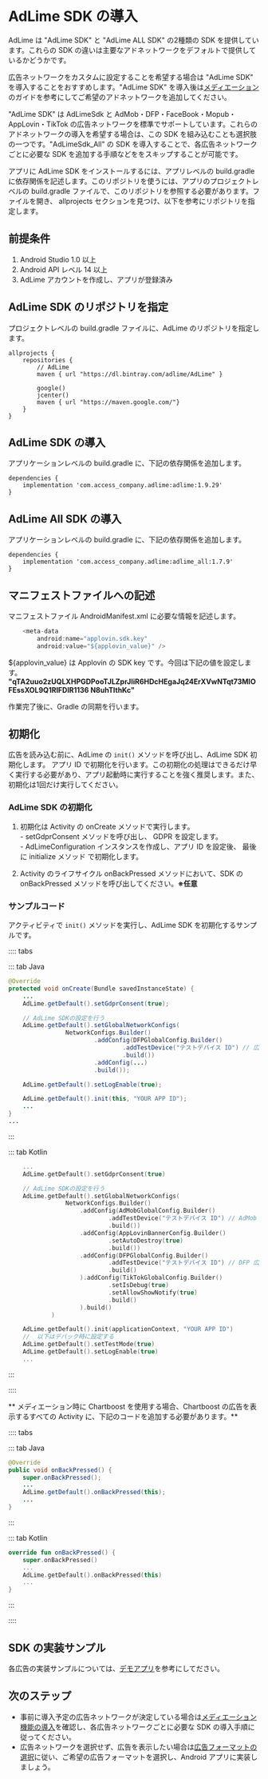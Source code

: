 ﻿# AdLime SDK の導入
AdLime は "AdLime SDK" と "AdLime ALL SDK" の2種類の SDK を提供しています。これらの SDK の違いは主要なアドネットワークをデフォルトで提供しているかどうかです。

広告ネットワークをカスタムに設定することを希望する場合は "AdLime SDK" を導入することをおすすめします。"AdLime SDK" を導入後は[メディエーション](./mediation.md)のガイドを参考にしてご希望のアドネットワークを追加してください。 


"AdLime SDK" は AdLimeSdk と AdMob・DFP・FaceBook・Mopub・AppLovin・TikTok の広告ネットワークを標準でサポートしています。これらのアドネットワークの導入を希望する場合は、この SDK を組み込むことも選択肢の一つです。"AdLimeSdk_All" の SDK を導入することで、各広告ネットワークごとに必要な SDK を追加する手順などををスキップすることが可能です。


アプリに AdLime SDK をインストールするには、アプリレベルの build.gradle に依存関係を記述します。このリポジトリを使うには、アプリのプロジェクトレベルの build.gradle ファイルで、このリポジトリを参照する必要があります。ファイルを開き、 allprojects セクションを見つけ、以下を参考にリポジトリを指定します。


## 前提条件
1. Android Studio 1.0 以上
2. Android API レベル 14 以上
3. AdLime アカウントを作成し、アプリが登録済み


## AdLime SDK のリポジトリを指定
プロジェクトレベルの build.gradle ファイルに、AdLime のリポジトリを指定します。

```
allprojects {
    repositories {
        // AdLime
        maven { url "https://dl.bintray.com/adlime/AdLime" }

        google()
        jcenter()
        maven { url "https://maven.google.com/"}
    }
}
```

## AdLime SDK の導入
アプリケーションレベルの build.gradle に、下記の依存関係を追加します。
```
dependencies {
    implementation 'com.access_company.adlime:adlime:1.9.29'
}
```

## AdLime All SDK の導入
アプリケーションレベルの build.gradle に、下記の依存関係を追加します。
```
dependencies {
    implementation 'com.access_company.adlime:adlime_all:1.7.9'
}
```
## マニフェストファイルへの記述
マニフェストファイル AndroidManifest.xml に必要な情報を記述します。
```java
    <meta-data
        android:name="applovin.sdk.key"
        android:value="${applovin_value}" />
```
${applovin_value} は Applovin の SDK key です。今回は下記の値を設定します。 **"qTA2uuo2zUQLXHPGDPooTJLZprJIiR6HDcHEgaJq24ErXVwNTqt73MlOFEssXOL9Q1RIFDlR1136
N8uhTlthKc"**

作業完了後に、Gradle の同期を行います。

## 初期化
広告を読み込む前に、AdLime の `init()` メソッドを呼び出し、AdLime SDK 初期化します。 アプリ ID で初期化を行います。この初期化の処理はできるだけ早く実行する必要があり、アプリ起動時に実行することを強く推奨します。また、初期化は1回だけ実行してください。

### AdLime SDK の初期化

1. 初期化は Activity の onCreate メソッドで実行します。<br>
        - setGdprConsent メソッドを呼び出し、 GDPR を設定します。<br> 
        - AdLimeConfiguration インスタンスを作成し、アプリ ID を設定後、 最後に initialize メソッド で初期化します。

2. Activity のライフサイクル onBackPressed メソッドにおいて、SDK の onBackPressed メソッドを呼び出してください。**※任意**

### サンプルコード
アクティビティで `init()` メソッドを実行し、AdLime SDK を初期化するサンプルです。

:::: tabs

::: tab Java

```java
@Override
protected void onCreate(Bundle savedInstanceState) {
    ...
    AdLime.getDefault().setGdprConsent(true);

    // AdLime SDKの設定を行う
    AdLime.getDefault().setGlobalNetworkConfigs(
                NetworkConfigs.Builder()
                        .addConfig(DFPGlobalConfig.Builder()
                                .addTestDevice("テストデバイス ID") // 広告の表示テストを行う、デバイスの ID を設定する
                                .build())
                        .addConfig(...)
                        .build());

    AdLime.getDefault().setLogEnable(true);

    AdLime.getDefault().init(this, "YOUR APP ID");
    ...
}
...

```

:::

::: tab Kotlin

```kotlin
    ...
    AdLime.getDefault().setGdprConsent(true)

    // AdLime SDKの設定を行う
    AdLime.getDefault().setGlobalNetworkConfigs(
                NetworkConfigs.Builder()
                    .addConfig(AdMobGlobalConfig.Builder()
                            .addTestDevice("テストデバイス ID") // AdMob 広告の表示テストを行う、デバイスの ID を設定する
                            .build())
                    .addConfig(AppLovinBannerConfig.Builder()
                            .setAutoDestroy(true)
                            .build())
                    .addConfig(DFPGlobalConfig.Builder()
                            .addTestDevice("テストデバイス ID") // DFP 広告の表示テストを行う、デバイスの ID を設定する
                            .build()
                    ).addConfig(TikTokGlobalConfig.Builder()
                            .setIsDebug(true)
                            .setAllowShowNotify(true)
                            .build()
                    ).build()
            )

    AdLime.getDefault().init(applicationContext, "YOUR APP ID")
    //  以下はデバック時に設定する
    AdLime.getDefault().setTestMode(true)
    AdLime.getDefault().setLogEnable(true)
    ...
```

:::

::::

** メディエーション時に Chartboost を使用する場合、Chartboost の広告を表示するすべての Activity に、下記のコードを追加する必要があります。**

:::: tabs

::: tab Java

```java
@Override
public void onBackPressed() {
    super.onBackPressed();
    ...
    AdLime.getDefault().onBackPressed(this);
    ...
}
```
:::

::: tab Kotlin

```kotlin
override fun onBackPressed() {
    super.onBackPressed()
    ...
    AdLime.getDefault().onBackPressed(this)
    ...
}
```

:::

::::


## SDK の実装サンプル
各広告の実装サンプルについては、[デモアプリ](https://github.com/Ham-mer/AdLime-Android-Demo)を参考にしてださい。

## 次のステップ
- 事前に導入予定の広告ネットワークが決定している場合は[メディエーション機能の導入](./mediation.md)を確認し、各広告ネットワークごとに必要な SDK の導入手順に従ってください。
- 広告ネットワークを選択せず、広告を表示したい場合は[広告フォーマットの選択](./adformat.md)に従い、ご希望の広告フォーマットを選択し、Android アプリに実装しましょう。
